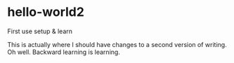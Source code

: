 # hello-world2
First use setup &amp; learn


This is actually where I should have changes to a second version of writing.  Oh well.  Backward learning is learning.

